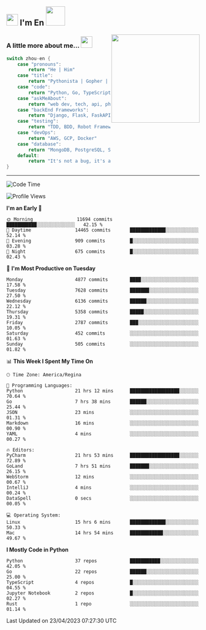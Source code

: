 <h2><img src="https://emojis.slackmojis.com/emojis/images/1531849430/4246/blob-sunglasses.gif?1531849430" width="30"/> I'm En <img src="https://media.giphy.com/media/12oufCB0MyZ1Go/giphy.gif" width="50"></h2>
<img align='right' src="https://media.giphy.com/media/M9gbBd9nbDrOTu1Mqx/giphy.gif" width="230">


### A little more about me... <img src="https://media.giphy.com/media/WUlplcMpOCEmTGBtBW/giphy.gif" width="30">  
<!--
```javascript
const zhou-en = {
    pronouns: "He" | "Him",
    title: "Pythonista" | "Gopher" | "Rustacean",
    code: ["Python", "Go", "Rust", "TypeScript"],
    askMeAbout: ["web dev", "tech", "app dev", "photography"],
    technologies: {
        backEnd: {
            python: ["Django", "Flask", "FaskAPI"],
            go: []
        },
        scraping: ["selenium", "scrapy", "spider"],
        testing: ["Robot Framework"],
        devOps: ["AWS", "Docker", "GCP", "Nginx"],
        databases: ["mongo", "postgresql", "sqlite"],
        misc: ["Firebase", "Heroku"]
    },
    architecture: ["Event Driven Architecture", "Microservices"],
    currentFocus: ["Temporal", "Rust"],
    funFact: "It's not a bug, it's a feature!"
};
```
  -->

```go
switch zhou-en {
    case "pronouns":
        return "He | Him"
    case "title":
        return "Pythonista | Gopher | Rustacean"
    case "code":
        return "Python, Go, TypeScript, Rust"
    case "askMeAbout":
        return "web dev, tech, api, photography, basketball"
    case "backEnd Frameworks":
        return "Django, Flask, FaskAPI, Temporal"
    case "testing":
        return "TDD, BDD, Robot Framework, pytest"
    case "devOps":
        return "AWS, GCP, Docker"
    case "database":
        return "MongoDB, PostgreSQL, Sqlit"
    default:
        return "It's not a bug, it's a feature!"
}
```




---
<!--START_SECTION:waka-->
![Code Time](http://img.shields.io/badge/Code%20Time-619%20hrs%2027%20mins-blue)

![Profile Views](http://img.shields.io/badge/Profile%20Views-18-blue)

**I'm an Early 🐤** 

```text
🌞 Morning                11694 commits       ███████████░░░░░░░░░░░░░░   42.15 % 
🌆 Daytime                14465 commits       █████████████░░░░░░░░░░░░   52.14 % 
🌃 Evening                909 commits         █░░░░░░░░░░░░░░░░░░░░░░░░   03.28 % 
🌙 Night                  675 commits         █░░░░░░░░░░░░░░░░░░░░░░░░   02.43 % 
```
📅 **I'm Most Productive on Tuesday** 

```text
Monday                   4877 commits        ████░░░░░░░░░░░░░░░░░░░░░   17.58 % 
Tuesday                  7628 commits        ███████░░░░░░░░░░░░░░░░░░   27.50 % 
Wednesday                6136 commits        ██████░░░░░░░░░░░░░░░░░░░   22.12 % 
Thursday                 5358 commits        █████░░░░░░░░░░░░░░░░░░░░   19.31 % 
Friday                   2787 commits        ███░░░░░░░░░░░░░░░░░░░░░░   10.05 % 
Saturday                 452 commits         ░░░░░░░░░░░░░░░░░░░░░░░░░   01.63 % 
Sunday                   505 commits         ░░░░░░░░░░░░░░░░░░░░░░░░░   01.82 % 
```


📊 **This Week I Spent My Time On** 

```text
🕑︎ Time Zone: America/Regina

💬 Programming Languages: 
Python                   21 hrs 12 mins      ██████████████████░░░░░░░   70.64 % 
Go                       7 hrs 38 mins       ██████░░░░░░░░░░░░░░░░░░░   25.44 % 
JSON                     23 mins             ░░░░░░░░░░░░░░░░░░░░░░░░░   01.31 % 
Markdown                 16 mins             ░░░░░░░░░░░░░░░░░░░░░░░░░   00.90 % 
YAML                     4 mins              ░░░░░░░░░░░░░░░░░░░░░░░░░   00.27 % 

🔥 Editors: 
PyCharm                  21 hrs 53 mins      ██████████████████░░░░░░░   72.89 % 
GoLand                   7 hrs 51 mins       ███████░░░░░░░░░░░░░░░░░░   26.15 % 
WebStorm                 12 mins             ░░░░░░░░░░░░░░░░░░░░░░░░░   00.67 % 
IntelliJ                 4 mins              ░░░░░░░░░░░░░░░░░░░░░░░░░   00.24 % 
DataSpell                0 secs              ░░░░░░░░░░░░░░░░░░░░░░░░░   00.05 % 

💻 Operating System: 
Linux                    15 hrs 6 mins       █████████████░░░░░░░░░░░░   50.33 % 
Mac                      14 hrs 54 mins      ████████████░░░░░░░░░░░░░   49.67 % 
```

**I Mostly Code in Python** 

```text
Python                   37 repos            ███████████░░░░░░░░░░░░░░   42.05 % 
Go                       22 repos            ██████░░░░░░░░░░░░░░░░░░░   25.00 % 
TypeScript               4 repos             █░░░░░░░░░░░░░░░░░░░░░░░░   04.55 % 
Jupyter Notebook         2 repos             █░░░░░░░░░░░░░░░░░░░░░░░░   02.27 % 
Rust                     1 repo              ░░░░░░░░░░░░░░░░░░░░░░░░░   01.14 % 
```




 Last Updated on 23/04/2023 07:27:30 UTC
<!--END_SECTION:waka-->
